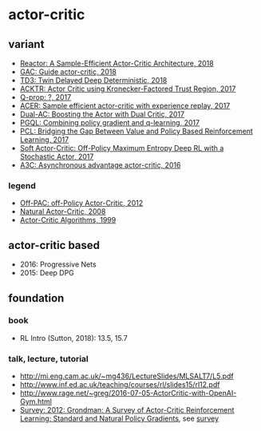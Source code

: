 # actor-critic

## variant
* [Reactor: A Sample-Efficient Actor-Critic Architecture, 2018](reactor_gruslys_2018.md)
* [GAC: Guide actor-critic, 2018](gac_tangkaratt_2018.md)
* [TD3: Twin Delayed Deep Deterministic, 2018](td3_fujimoto_2018.md)
* [ACKTR: Actor Critic using Kronecker-Factored Trust Region, 2017](acktr_wu_2017.md)
* [Q-prop: ?, 2017](qprop_gu_2017.md)
* [ACER: Sample efficient actor-critic with experience replay, 2017](acer_wang_2017.md)
* [Dual-AC: Boosting the Actor with Dual Critic, 2017](dualac_dai_2017.md)
* [PGQL: Combining policy gradient and q-learning, 2017](pgql_donoghue_2017.md)
* [PCL: Bridging the Gap Between Value and Policy Based Reinforcement Learning, 2017](pcl_nachum_2017.md)
* [Soft Actor-Critic: Off-Policy Maximum Entropy Deep RL with a Stochastic Actor, 2017](sac_haarnoja_2017.md)
* [A3C: Asynchronous advantage actor-critic, 2016](a3c_mnih_2016.md)

### legend
* [Off-PAC: off-Policy Actor-Critic, 2012](offpac_degris_2012.md)
* [Natural Actor-Critic, 2008](nac_peters_2008.md)
* [Actor-Critic Algorithms, 1999](ac_konda_1999.md)

## actor-critic based
* 2016: Progressive Nets
* 2015: Deep DPG

## foundation
### book
* RL Intro (Sutton, 2018): 13.5, 15.7

### talk, lecture, tutorial
* http://mi.eng.cam.ac.uk/~mg436/LectureSlides/MLSALT7/L5.pdf
* http://www.inf.ed.ac.uk/teaching/courses/rl/slides15/rl12.pdf
* http://www.rage.net/~greg/2016-07-05-ActorCritic-with-OpenAI-Gym.html
* [Survey: 2012: Grondman: A Survey of Actor-Critic Reinforcement Learning: Standard and Natural Policy Gradients](http://ieeexplore.ieee.org/abstract/document/6392457/), see [survey](https://github.com/tttor/rl-foundation/tree/master/survey)
